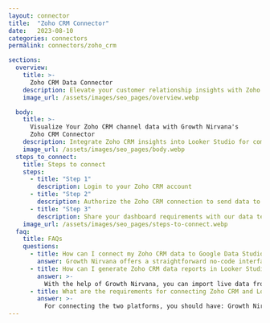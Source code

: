 ```yaml
---
layout: connector
title:  "Zoho CRM Connector"
date:   2023-08-10
categories: connectors
permalink: connectors/zoho_crm

sections:
  overview:
    title: >-
      Zoho CRM Data Connector
    description: Elevate your customer relationship insights with Zoho CRM integration. Seamlessly merge CRM data from Zoho CRM with Looker Studio's analytical capabilities, unlocking insights that drive customer engagement strategies, sales analysis, and operational excellence.
    image_url: /assets/images/seo_pages/overview.webp

  body:
    title: >-
      Visualize Your Zoho CRM channel data with Growth Nirvana's
      Zoho CRM Connector
    description: Integrate Zoho CRM insights into Looker Studio for comprehensive CRM analytics that guide your customer relationship strategies.
    image_url: /assets/images/seo_pages/body.webp
  steps_to_connect:
    title: Steps to connect
    steps:
      - title: "Step 1"
        description: Login to your Zoho CRM account
      - title: "Step 2"
        description: Authorize the Zoho CRM connection to send data to Growth Nirvana
      - title: "Step 3"
        description: Share your dashboard requirements with our data team. We will build the report for you.
    image_url: /assets/images/seo_pages/steps-to-connect.webp
  faq:
    title: FAQs
    questions:
      - title: How can I connect my Zoho CRM data to Google Data Studio/Looker Studio?
        answer: Growth Nirvana offers a straightforward no-code interface to connect to Zoho CRM data sources.
      - title: How can I generate Zoho CRM data reports in Looker Studio?
        answer: >-
          With the help of Growth Nirvana, you can import live data from Zoho CRM into Looker Studio. These data can be viewed in charts, tables, and dashboards to generate branded reports that can be shared instantly.
      - title: What are the requirements for connecting Zoho CRM and Looker Studio?
        answer: >-
          For connecting the two platforms, you should have: Growth Nirvana Account and Zoho CRM Ads Account
---
```


